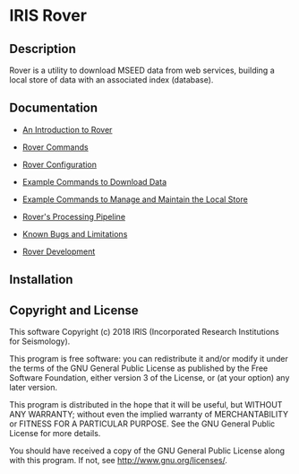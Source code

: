 
# IRIS Rover

## Description

Rover is a utility to download MSEED data from web services, building
a local store of data with an associated index (database).

## Documentation

* [An Introduction to Rover](docs/introduction.md)

* [Rover Commands](docs/commands.md)

* [Rover Configuration](docs/configuration.md)

* [Example Commands to Download Data](docs/download.md)

* [Example Commands to Manage and Maintain the Local Store](docs/maintenance.md)

* [Rover's Processing Pipeline](docs/pipeline.md)

* [Known Bugs and Limitations](docs/bugs.md)

* [Rover Development](docs/development.md)

## Installation

## Copyright and License

This software Copyright (c) 2018 IRIS (Incorporated Research
Institutions for Seismology).

This program is free software: you can redistribute it and/or modify
it under the terms of the GNU General Public License as published by
the Free Software Foundation, either version 3 of the License, or (at
your option) any later version.

This program is distributed in the hope that it will be useful, but
WITHOUT ANY WARRANTY; without even the implied warranty of
MERCHANTABILITY or FITNESS FOR A PARTICULAR PURPOSE.  See the GNU
General Public License for more details.

You should have received a copy of the GNU General Public License
along with this program.  If not, see http://www.gnu.org/licenses/.


